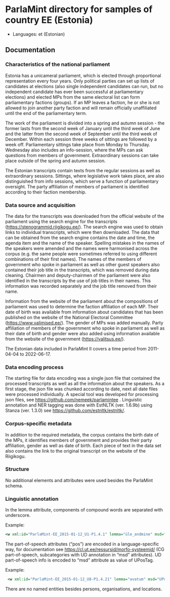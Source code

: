 # ParlaMint directory for samples of country EE (Estonia)

- Languages: et (Estonian)

## Documentation

### Characteristics of the national parliament

Estonia has a unicameral parliament, which is elected through proportional representation every four years. Only political parties can set up lists of candidates at elections (also single independent candidates can run, but no independent candidate has ever been successful at parliamentary elections) and elected MPs from the same electoral list can form parliamentary factions (groups). If an MP leaves a faction, he or she is not allowed to join another party faction and will remain officially unaffiliated until the end of the parliamentary term.

The work of the parliament is divided into a spring and autumn session - the former lasts from the second week of January until the third week of June and the latter from the second week of September until the third week of December. Within each session three weeks of sittings are followed by a week off. Parliamentary sittings take place from Monday to Thursday. Wednesday also includes an info-session, where the MPs can ask questions from members of government. Extraordinary sessions can take place outside of the spring and autumn session.

The Estonian transcripts contain texts from the regular sessions as well as extraordinary sessions. Sittings, where legislative work takes place, are also distinguished from info sessions, which serve a function of parliamentary oversight. The party affiliation of members of parliament is identified according to their faction membership.

### Data source and acquisition

The data for the transcripts was downloaded from the official website of the parliament using the search engine for the transcripts (https://stenogrammid.riigikogu.ee/). The search engine was used to obtain links to individual transcripts, which were then downloaded. The data that can be obtained from the search engine contains the date and time, the agenda item and the name of the speaker. Spelling mistakes in the names of the speakers were amended and the names were harmonised across the corpus (e.g. the same people were sometimes referred to using different combinations of their first names). The names of the members of government who spoke in parliament as well as other guest speakers also contained their job title in the transcripts, which was removed during data cleaning. Chairmen and deputy-chairmen of the parliament were also identified in the transcripts by the use of job titles in their names. This information was recorded separately and the job title removed from their name.

Information from the website of the parliament about the compositions of parliament was used to determine the faction affiliation of each MP. Their date of birth was available from information about candidates that has been published on the website of the National Electoral Committee (https://www.valimised.ee/). The gender of MPs was added manually. Party affiliation of members of the government who spoke in parliament as well as their date of birth and gender were also added using information available from the website of the government (https://valitsus.ee/).

The Estonian data included in ParlaMint II covers a time period from 2011-04-04 to 2022-06-17.

### Data encoding process

The starting file for data encoding was a single json file that contained the processed transcripts as well as all the information about the speakers. As a first stage, the json file was chunked according to date, next all date files were processed individually. A special tool was developed for processing json files, see
https://github.com/nemeek/parlamintee .
Linguistic annotation and NER tagging was done with EstNLTK (ver. 1.6.9b) using Stanza (ver. 1.3.0) see https://github.com/estnltk/estnltk/.

### Corpus-specific metadata

In addition to the required metadata, the corpus contains the birth date of the MPs, it identifies members of government and provides their party affiliation, gender as well as date of birth. Each piece of text in the data set also contains the link to the original transcript on the website of the Riigikogu.

### Structure

No additional elements and attributes were used besides the ParlaMint schema.

### Linguistic annotation

In the lemma attribute, components of compound words are separated with underscore.

Example:

```XML
<w xml:id="ParlaMint-EE_2015-01-12_U1-P1.4.1" lemma="üle_andmine" msd="UPosTag=NOUN|Case=Gen|Number=Sing" pos="S">Üleandmise</w>.
```

The part-of-speech attributes (“pos”) are encoded in a language-specific way, for documentation see https://cl.ut.ee/ressursid/morfo-systeemid/ (CG part-of-speech, subcategories with UD annotation in “msd” attributes). UD part-of-speech info is encoded to “msd” attribute as value of UPosTag.

Example:

```XML
 <w xml:id="ParlaMint-EE_2015-01-12_U8-P1.4.21" lemma="avatum" msd="UPosTag=ADJ|Case=Tra|Degree=Cmp|Number=Sing" pos="A">avatumaks</w>
```

There are no named entities besides persons, organisations, and locations.
